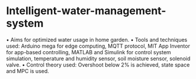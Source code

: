 # Intelligent-water-management-system

• Aims for optimized water usage in home garden.
• Tools and techniques used: Arduino mega for edge computing, MQTT protocol, MIT App Inventor for app-based controlling, 
MATLAB and Simulink for control system simulation, temperature and humidity sensor, soil moisture sensor, solenoid valve.
• Control theory used: Overshoot below 2% is achieved, state space and MPC is used.

